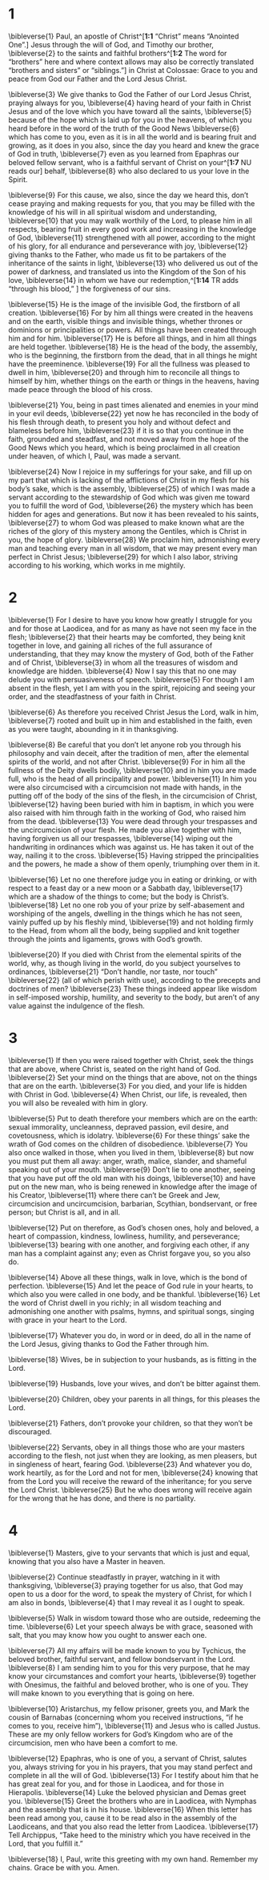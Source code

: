 # 1 
\bibleverse{1} Paul, an apostle of Christ^[**1:1** “Christ” means “Anointed One”.] Jesus through the will of God, and Timothy our brother, \bibleverse{2} to the saints and faithful brothers^[**1:2** The word for “brothers” here and where context allows may also be correctly translated “brothers and sisters” or “siblings.”] in Christ at Colossae: Grace to you and peace from God our Father and the Lord Jesus Christ. 
 

\bibleverse{3} We give thanks to God the Father of our Lord Jesus Christ, praying always for you, \bibleverse{4} having heard of your faith in Christ Jesus and of the love which you have toward all the saints, \bibleverse{5} because of the hope which is laid up for you in the heavens, of which you heard before in the word of the truth of the Good News \bibleverse{6} which has come to you, even as it is in all the world and is bearing fruit and growing, as it does in you also, since the day you heard and knew the grace of God in truth, \bibleverse{7} even as you learned from Epaphras our beloved fellow servant, who is a faithful servant of Christ on your^[**1:7** NU reads our] behalf, \bibleverse{8} who also declared to us your love in the Spirit. 


\bibleverse{9} For this cause, we also, since the day we heard this, don’t cease praying and making requests for you, that you may be filled with the knowledge of his will in all spiritual wisdom and understanding, \bibleverse{10} that you may walk worthily of the Lord, to please him in all respects, bearing fruit in every good work and increasing in the knowledge of God, \bibleverse{11} strengthened with all power, according to the might of his glory, for all endurance and perseverance with joy, \bibleverse{12} giving thanks to the Father, who made us fit to be partakers of the inheritance of the saints in light, \bibleverse{13} who delivered us out of the power of darkness, and translated us into the Kingdom of the Son of his love, \bibleverse{14} in whom we have our redemption,^[**1:14** TR adds “through his blood,” ] the forgiveness of our sins. 


\bibleverse{15} He is the image of the invisible God, the firstborn of all creation. \bibleverse{16} For by him all things were created in the heavens and on the earth, visible things and invisible things, whether thrones or dominions or principalities or powers. All things have been created through him and for him. \bibleverse{17} He is before all things, and in him all things are held together. \bibleverse{18} He is the head of the body, the assembly, who is the beginning, the firstborn from the dead, that in all things he might have the preeminence. \bibleverse{19} For all the fullness was pleased to dwell in him, \bibleverse{20} and through him to reconcile all things to himself by him, whether things on the earth or things in the heavens, having made peace through the blood of his cross. 

\bibleverse{21} You, being in past times alienated and enemies in your mind in your evil deeds, \bibleverse{22} yet now he has reconciled in the body of his flesh through death, to present you holy and without defect and blameless before him, \bibleverse{23} if it is so that you continue in the faith, grounded and steadfast, and not moved away from the hope of the Good News which you heard, which is being proclaimed in all creation under heaven, of which I, Paul, was made a servant. 

\bibleverse{24} Now I rejoice in my sufferings for your sake, and fill up on my part that which is lacking of the afflictions of Christ in my flesh for his body’s sake, which is the assembly, \bibleverse{25} of which I was made a servant according to the stewardship of God which was given me toward you to fulfill the word of God, \bibleverse{26} the mystery which has been hidden for ages and generations. But now it has been revealed to his saints, \bibleverse{27} to whom God was pleased to make known what are the riches of the glory of this mystery among the Gentiles, which is Christ in you, the hope of glory. \bibleverse{28} We proclaim him, admonishing every man and teaching every man in all wisdom, that we may present every man perfect in Christ Jesus; \bibleverse{29} for which I also labor, striving according to his working, which works in me mightily. 

# 2 
\bibleverse{1} For I desire to have you know how greatly I struggle for you and for those at Laodicea, and for as many as have not seen my face in the flesh; \bibleverse{2} that their hearts may be comforted, they being knit together in love, and gaining all riches of the full assurance of understanding, that they may know the mystery of God, both of the Father and of Christ, \bibleverse{3} in whom all the treasures of wisdom and knowledge are hidden. \bibleverse{4} Now I say this that no one may delude you with persuasiveness of speech. \bibleverse{5} For though I am absent in the flesh, yet I am with you in the spirit, rejoicing and seeing your order, and the steadfastness of your faith in Christ. 

\bibleverse{6} As therefore you received Christ Jesus the Lord, walk in him, \bibleverse{7} rooted and built up in him and established in the faith, even as you were taught, abounding in it in thanksgiving. 

\bibleverse{8} Be careful that you don’t let anyone rob you through his philosophy and vain deceit, after the tradition of men, after the elemental spirits of the world, and not after Christ. \bibleverse{9} For in him all the fullness of the Deity dwells bodily, \bibleverse{10} and in him you are made full, who is the head of all principality and power. \bibleverse{11} In him you were also circumcised with a circumcision not made with hands, in the putting off of the body of the sins of the flesh, in the circumcision of Christ, \bibleverse{12} having been buried with him in baptism, in which you were also raised with him through faith in the working of God, who raised him from the dead. \bibleverse{13} You were dead through your trespasses and the uncircumcision of your flesh. He made you alive together with him, having forgiven us all our trespasses, \bibleverse{14} wiping out the handwriting in ordinances which was against us. He has taken it out of the way, nailing it to the cross. \bibleverse{15} Having stripped the principalities and the powers, he made a show of them openly, triumphing over them in it. 

\bibleverse{16} Let no one therefore judge you in eating or drinking, or with respect to a feast day or a new moon or a Sabbath day, \bibleverse{17} which are a shadow of the things to come; but the body is Christ’s. \bibleverse{18} Let no one rob you of your prize by self-abasement and worshiping of the angels, dwelling in the things which he has not seen, vainly puffed up by his fleshly mind, \bibleverse{19} and not holding firmly to the Head, from whom all the body, being supplied and knit together through the joints and ligaments, grows with God’s growth. 

\bibleverse{20} If you died with Christ from the elemental spirits of the world, why, as though living in the world, do you subject yourselves to ordinances, \bibleverse{21} “Don’t handle, nor taste, nor touch” \bibleverse{22} (all of which perish with use), according to the precepts and doctrines of men? \bibleverse{23} These things indeed appear like wisdom in self-imposed worship, humility, and severity to the body, but aren’t of any value against the indulgence of the flesh. 

# 3 
\bibleverse{1} If then you were raised together with Christ, seek the things that are above, where Christ is, seated on the right hand of God. \bibleverse{2} Set your mind on the things that are above, not on the things that are on the earth. \bibleverse{3} For you died, and your life is hidden with Christ in God. \bibleverse{4} When Christ, our life, is revealed, then you will also be revealed with him in glory. 

\bibleverse{5} Put to death therefore your members which are on the earth: sexual immorality, uncleanness, depraved passion, evil desire, and covetousness, which is idolatry. \bibleverse{6} For these things’ sake the wrath of God comes on the children of disobedience. \bibleverse{7} You also once walked in those, when you lived in them, \bibleverse{8} but now you must put them all away: anger, wrath, malice, slander, and shameful speaking out of your mouth. \bibleverse{9} Don’t lie to one another, seeing that you have put off the old man with his doings, \bibleverse{10} and have put on the new man, who is being renewed in knowledge after the image of his Creator, \bibleverse{11} where there can’t be Greek and Jew, circumcision and uncircumcision, barbarian, Scythian, bondservant, or free person; but Christ is all, and in all. 

\bibleverse{12} Put on therefore, as God’s chosen ones, holy and beloved, a heart of compassion, kindness, lowliness, humility, and perseverance; \bibleverse{13} bearing with one another, and forgiving each other, if any man has a complaint against any; even as Christ forgave you, so you also do. 

\bibleverse{14} Above all these things, walk in love, which is the bond of perfection. \bibleverse{15} And let the peace of God rule in your hearts, to which also you were called in one body, and be thankful. \bibleverse{16} Let the word of Christ dwell in you richly; in all wisdom teaching and admonishing one another with psalms, hymns, and spiritual songs, singing with grace in your heart to the Lord. 

\bibleverse{17} Whatever you do, in word or in deed, do all in the name of the Lord Jesus, giving thanks to God the Father through him. 

\bibleverse{18} Wives, be in subjection to your husbands, as is fitting in the Lord. 

\bibleverse{19} Husbands, love your wives, and don’t be bitter against them. 

\bibleverse{20} Children, obey your parents in all things, for this pleases the Lord. 

\bibleverse{21} Fathers, don’t provoke your children, so that they won’t be discouraged. 

\bibleverse{22} Servants, obey in all things those who are your masters according to the flesh, not just when they are looking, as men pleasers, but in singleness of heart, fearing God. \bibleverse{23} And whatever you do, work heartily, as for the Lord and not for men, \bibleverse{24} knowing that from the Lord you will receive the reward of the inheritance; for you serve the Lord Christ. \bibleverse{25} But he who does wrong will receive again for the wrong that he has done, and there is no partiality. 

# 4 
\bibleverse{1} Masters, give to your servants that which is just and equal, knowing that you also have a Master in heaven. 

\bibleverse{2} Continue steadfastly in prayer, watching in it with thanksgiving, \bibleverse{3} praying together for us also, that God may open to us a door for the word, to speak the mystery of Christ, for which I am also in bonds, \bibleverse{4} that I may reveal it as I ought to speak. 

\bibleverse{5} Walk in wisdom toward those who are outside, redeeming the time. \bibleverse{6} Let your speech always be with grace, seasoned with salt, that you may know how you ought to answer each one. 

\bibleverse{7} All my affairs will be made known to you by Tychicus, the beloved brother, faithful servant, and fellow bondservant in the Lord. \bibleverse{8} I am sending him to you for this very purpose, that he may know your circumstances and comfort your hearts, \bibleverse{9} together with Onesimus, the faithful and beloved brother, who is one of you. They will make known to you everything that is going on here. 

\bibleverse{10} Aristarchus, my fellow prisoner, greets you, and Mark the cousin of Barnabas (concerning whom you received instructions, “if he comes to you, receive him”), \bibleverse{11} and Jesus who is called Justus. These are my only fellow workers for God’s Kingdom who are of the circumcision, men who have been a comfort to me. 

\bibleverse{12} Epaphras, who is one of you, a servant of Christ, salutes you, always striving for you in his prayers, that you may stand perfect and complete in all the will of God. \bibleverse{13} For I testify about him that he has great zeal for you, and for those in Laodicea, and for those in Hierapolis. \bibleverse{14} Luke the beloved physician and Demas greet you. \bibleverse{15} Greet the brothers who are in Laodicea, with Nymphas and the assembly that is in his house. \bibleverse{16} When this letter has been read among you, cause it to be read also in the assembly of the Laodiceans, and that you also read the letter from Laodicea. \bibleverse{17} Tell Archippus, “Take heed to the ministry which you have received in the Lord, that you fulfill it.” 

\bibleverse{18} I, Paul, write this greeting with my own hand. Remember my chains. Grace be with you. Amen. 
